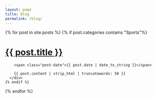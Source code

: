 ```yaml
---
layout: page
title: Blog
permalink: /blog/
---
```


<div class="posts">
  {% for post in site.posts %}
    {% if post.categories contains "Sports"%}
      <div class="post">
        <h1 class="post-title">
          <a href="{{ post.url }}">
            {{ post.title }}
          </a>
        </h1>

        <span class="post-date">{{ post.date | date_to_string }}</span>

        {{ post.content | strip_html | truncatewords: 50 }}
      </div>
    {% endif %}
  {% endfor %}
</div>

